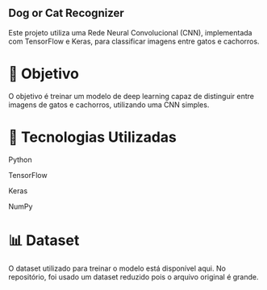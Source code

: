 ## Dog or Cat Recognizer

Este projeto utiliza uma Rede Neural Convolucional (CNN), implementada com TensorFlow e Keras, para classificar imagens entre gatos e cachorros.

# 📌 Objetivo
O objetivo é treinar um modelo de deep learning capaz de distinguir entre imagens de gatos e cachorros, utilizando uma CNN simples.

# 🧠 Tecnologias Utilizadas
Python

TensorFlow

Keras

NumPy

# 📊 Dataset
O dataset utilizado para treinar o modelo está disponível aqui. No repositório, foi usado um dataset reduzido pois o arquivo original é grande.




